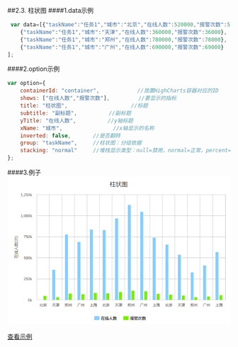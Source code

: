 ##2.3. 柱状图
####1.data示例
```js
 var data=[{"taskName":"任务1","城市":"北京","在线人数":520000,"报警次数":52000},
    {"taskName":"任务1","城市":"天津","在线人数":360000,"报警次数":36000},
    {"taskName":"任务1","城市":"郑州","在线人数":780000,"报警次数":78000},
    {"taskName":"任务1","城市":"广州","在线人数":690000,"报警次数":69000}
];
```

####2.option示例
```js
var option={
    containerId: "container",            //放置HighCharts容器对应的ID
    shows: ["在线人数","报警次数"],         //要显示的指标
    title: "柱状图",                    //标题
    subtitle: "副标题",          //副标题
    yTitle: "在线人数",          //y轴标题
    xName: "城市",				//x轴显示的名称
    inverted: false,       //是否翻转
    group: "taskName",     //柱状图：分组依据
    stacking: "normal"     //堆栈显示类型：null=禁用，normal=正常，percent=百分比
};
```

####3.例子
![streaming](./image/column.png)

[查看示例](./brcharts/test/columnchart.html)

